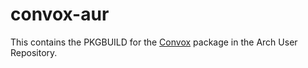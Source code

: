 # convox-aur

This contains the PKGBUILD for the [Convox](https://convox.com/) package in the
Arch User Repository.
